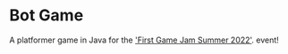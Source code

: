 # Bot Game
A platformer game in Java for the ['First Game Jam Summer 2022'](https://itch.io/jam/my-first-game-jam-summer-2022). event!